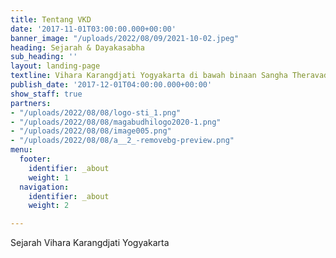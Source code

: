 ```yaml
---
title: Tentang VKD
date: '2017-11-01T03:00:00.000+00:00'
banner_image: "/uploads/2022/08/09/2021-10-02.jpeg"
heading: Sejarah & Dayakasabha
sub_heading: ''
layout: landing-page
textline: Vihara Karangdjati Yogyakarta di bawah binaan Sangha Theravada Indonesia
publish_date: '2017-12-01T04:00:00.000+00:00'
show_staff: true
partners:
- "/uploads/2022/08/08/logo-sti_1.png"
- "/uploads/2022/08/08/magabudhilogo2020-1.png"
- "/uploads/2022/08/08/image005.png"
- "/uploads/2022/08/08/a__2_-removebg-preview.png"
menu:
  footer:
    identifier: _about
    weight: 1
  navigation:
    identifier: _about
    weight: 2

---
```

Sejarah Vihara Karangdjati Yogyakarta